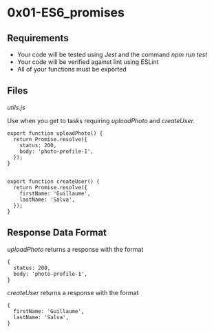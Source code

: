 # 0x01-ES6_promises

## Requirements

- Your code will be tested using *Jest* and the command *npm* *run* *test*
- Your code will be verified against lint using ESLint
- All of your functions must be exported

## Files

*utils.js*

Use when you get to tasks requiring *uploadPhoto* and *createUser.*

```
export function uploadPhoto() {
  return Promise.resolve({
    status: 200,
    body: 'photo-profile-1',
  });
}


export function createUser() {
  return Promise.resolve({
    firstName: 'Guillaume',
    lastName: 'Salva',
  });
}
```

## Response Data Format

*uploadPhoto* returns a response with the format

```
{
  status: 200,
  body: 'photo-profile-1',
}
```

*createUser* returns a response with the format

```
{
  firstName: 'Guillaume',
  lastName: 'Salva',
}
```
